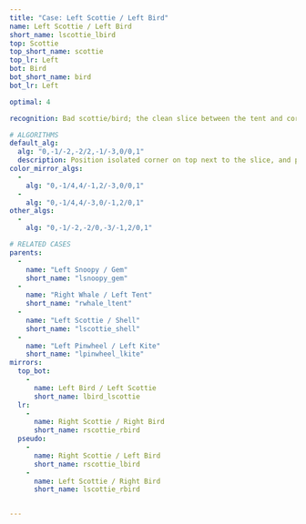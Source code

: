 ```yaml
---
title: "Case: Left Scottie / Left Bird"
name: Left Scottie / Left Bird
short_name: lscottie_lbird
top: Scottie
top_short_name: scottie
top_lr: Left
bot: Bird
bot_short_name: bird
bot_lr: Left

optimal: 4

recognition: Bad scottie/bird; the clean slice between the tent and corner on top preserves squareshape when preserving the  kite on bottom.

# ALGORITHMS
default_alg:
  alg: "0,-1/-2,-2/2,-1/-3,0/0,1"
  description: Position isolated corner on top next to the slice, and preserve D kite in DL; first move trades isolated corner on top with isolated edge on bottom to make snoopy/gem.
color_mirror_algs:
  -
    alg: "0,-1/4,4/-1,2/-3,0/0,1"
  -
    alg: "0,-1/4,4/-3,0/-1,2/0,1"
other_algs:
  -
    alg: "0,-1/-2,-2/0,-3/-1,2/0,1"

# RELATED CASES
parents:
  -
    name: "Left Snoopy / Gem"
    short_name: "lsnoopy_gem"
  -
    name: "Right Whale / Left Tent"
    short_name: "rwhale_ltent"
  -
    name: "Left Scottie / Shell"
    short_name: "lscottie_shell"
  -
    name: "Left Pinwheel / Left Kite"
    short_name: "lpinwheel_lkite"
mirrors:
  top_bot:
    -
      name: Left Bird / Left Scottie
      short_name: lbird_lscottie
  lr:
    -
      name: Right Scottie / Right Bird
      short_name: rscottie_rbird
  pseudo:
    -
      name: Right Scottie / Left Bird
      short_name: rscottie_lbird
    -
      name: Left Scottie / Right Bird
      short_name: lscottie_rbird


---
```


